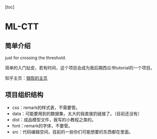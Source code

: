 [toc]

# ML-CTT

## 简单介绍

just for crossing the threshold.

简单的入门扯皮，若有时间，这个项目会成为我后期西瓜书tutorial的一个项目。

知乎主页：[锦恢的主页](https://www.zhihu.com/people/can-meng-zhong-de-che-xian)


## 项目组织结构

- css：remark的样式表，不需要管。
- data：可能要用到的数据集，太大的我直接扔链接了。（目前还没有）
- dist：成品模型文件，我写的小教程之类的。
- font：remark的字体，不要管。
- src：代码编辑空间，目前的一些你们可能想要的东西都在里面。
